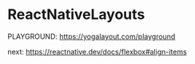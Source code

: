 # ReactNativeLayouts
PLAYGROUND: https://yogalayout.com/playground

next: https://reactnative.dev/docs/flexbox#align-items
